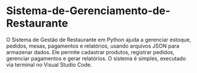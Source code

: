 # Sistema-de-Gerenciamento-de-Restaurante
O Sistema de Gestão de Restaurante em Python ajuda a gerenciar estoque, pedidos, mesas, pagamentos e relatórios, usando arquivos JSON para armazenar dados. Ele permite cadastrar produtos, registrar pedidos, gerenciar pagamentos e gerar relatórios. O sistema é simples, executado via terminal no Visual Studio Code.

